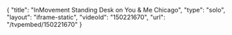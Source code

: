 {
    "title": "InMovement Standing Desk on You & Me Chicago",
    "type": "solo",
    "layout": "iframe-static",
    "videoId": "150221670",
    "url": "\/tvpembed\/150221670"
}